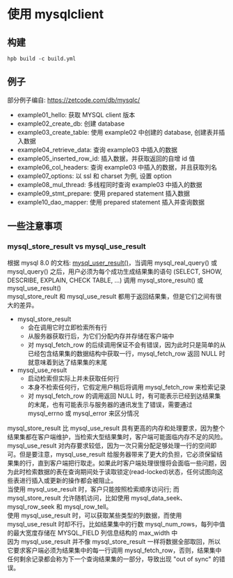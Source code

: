# 使用 mysqlclient

## 构建
```
hpb build -c build.yml
```

## 例子
部分例子编自: https://zetcode.com/db/mysqlc/  
* example01_hello: 获取 MYSQL client 版本
* example02_create_db: 创建 database
* example03_create_table: 使用 example02 中创建的 database, 创建表并插入数据
* example04_retrieve_data: 查询 example03 中插入的数据
* example05_inserted_row_id: 插入数据，并获取返回的自增 id 值
* example06_col_headers: 查询 example03 中插入的数据，并且获取列名
* example07_options: 以 ssl 和 charset 为例, 设置 option
* example08_mul_thread: 多线程同时查询 example03 中插入的数据
* example09_stmt_prepare: 使用 prepared statement 插入数据
* example10_dao_mapper: 使用 prepared statement 插入并查询数据

## 一些注意事项

### mysql_store_result vs mysql_use_result
根据 mysql 8.0 的文档: [mysql_user_result()](https://dev.mysql.com/doc/c-api/8.0/en/mysql-use-result.html)，当调用 mysql_real_query() 或 mysql_query() 之后，用户必须为每个成功生成结果集的语句 (SELECT, SHOW, DESCRIBE, EXPLAIN, CHECK TABLE, ...) 调用 mysql_store_result() 或 mysql_use_result()  
mysql_store_reult 和 mysql_use_result 都用于返回结果集，但是它们之间有很大的差异。  
* mysql_store_result
  * 会在调用它时立即检索所有行
  * 从服务器获取行后，为它们分配内存并存储在客户端中
  * 对 mysql_fetch_row 的后续调用保证不会有错误，因为此时只是简单的从已经包含结果集的数据结构中获取一行，mysql_fetch_row 返回 NULL 时就意味着到达了结果集的末尾
* mysql_use_result
  * 启动检索但实际上并未获取任何行
  * 本身不检索任何行，它假定用户稍后将调用 mysql_fetch_row 来检索记录
  * 对 mysql_fetch_row 的调用返回 NULL 时，有可能表示已经到达结果集的末尾，也有可能表示与服务器的通讯发生了错误，需要通过 mysql_errno 或 mysql_error 来区分情况

mysql_store_result 比 mysql_use_result 具有更高的内存和处理要求，因为整个结果集都在客户端维护，当检索大型结果集时，客户端可能面临内存不足的风险。  
mysql_use_result 对内存要求较低，因为一次只需分配足够处理一行的空间即可。但是要注意，mysql_use_result 给服务器带来了更大的负担，它必须保留结果集的行，直到客户端把行取走。如果此时客户端处理很慢将会面临一些问题，因为此时检索数据的表在查询期间处于读取锁定(read-locked)状态，任何试图向这些表进行插入或更新的操作都会被阻止。  
当使用 mysql_use_result 时，客户只能按照检索顺序访问行; 而 mysql_store_result 允许随机访问，比如使用 mysql_data_seek、mysql_row_seek 和 mysql_row_tell。  
使用 mysql_use_result 时，可以获取某些类型的列数据，而使用 mysql_use_result 时却不行。比如结果集中的行数 mysql_num_rows，每列中值的最大宽度存储在 MYSQL_FIELD 列信息结构的 max_width 中  
因为 mysql_use_result 并不像 mysql_store_result 一样将数据全部取回，所以它要求客户端必须为结果集中的每一行调用 mysql_fetch_row，否则，结果集中任何剩余记录都会称为下一个查询结果集的一部分，导致出现 "out of sync" 的错误。  
